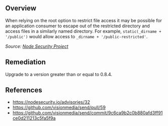 ## Overview
When relying on the root option to restrict file access it may be possible for an application consumer to escape out of the restricted directory and access files in a similarly named directory. For example, `static(_dirname + '/public')` would allow access to `_dirname + '/public-restricted'`.

_Source: [Node Security Project](https://nodesecurity.io/advisories/32)_

## Remediation
Upgrade to a version greater than or equal to 0.8.4.

## References
- https://nodesecurity.io/advisories/32
- https://github.com/visionmedia/send/pull/59
- https://github.com/visionmedia/send/commit/9c6ca9b2c0b880afd3ff91ce0d211213c5fa5f9a

